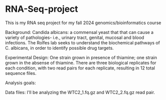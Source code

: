 # RNA-Seq-project
This is my RNA seq project for my fall 2024 genomics/bioinformatics course

Background: Candida albicans: a commensal yeast that that can cause a variety of pathologies- i.e., urinary tract, genital, mucosal and blood infections. The Rolfes lab seeks to understand the biochemical pathways of C. albicans, in order to identify possible drug targets.

Experimental Design: One strain grown in presence of thiamine; one strain grown in the absense of thiamine. There are three biological replicates for each condition, with two read pairs for each replicate, resulting in 12 total sequence files. 

Analysis goals:

Data files: I'll be analyzing the WTC2_1.fq.gz and WTC2_2.fq.gz read pair. 
